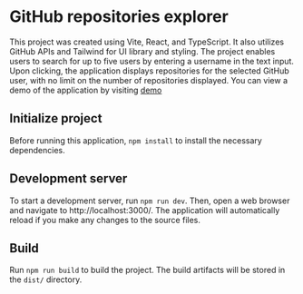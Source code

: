 # GitHub repositories explorer

This project was created using Vite, React, and TypeScript. It also utilizes GitHub APIs and Tailwind for UI library and styling. The project enables users to search for up to five users by entering a username in the text input. Upon clicking, the application displays repositories for the selected GitHub user, with no limit on the number of repositories displayed. You can view a demo of the application by visiting <a href="https://github-explore-react-ts.vercel.app/" target="_blank">demo</a>

## Initialize project

Before running this application, `npm install` to install the necessary dependencies.

## Development server

To start a development server, run `npm run dev`. Then, open a web browser and navigate to http://localhost:3000/. The application will automatically reload if you make any changes to the source files.

## Build

Run `npm run build` to build the project. The build artifacts will be stored in the `dist/` directory.
